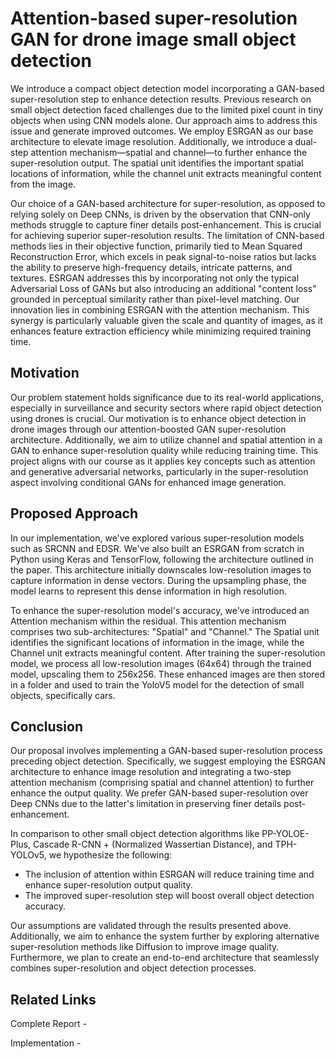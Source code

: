 # Attention-based super-resolution GAN for drone image small object detection

We introduce a compact object detection model incorporating a GAN-based super-resolution step to enhance detection results. Previous research on small object detection faced challenges due to the limited pixel count in tiny objects when using CNN models alone. Our approach aims to address this issue and generate improved outcomes. We employ ESRGAN as our base architecture to elevate image resolution. Additionally, we introduce a dual-step attention mechanism—spatial and channel—to further enhance the super-resolution output. The spatial unit identifies the important spatial locations of information, while the channel unit extracts meaningful content from the image.

Our choice of a GAN-based architecture for super-resolution, as opposed to relying solely on Deep CNNs, is driven by the observation that CNN-only methods struggle to capture finer details post-enhancement. This is crucial for achieving superior super-resolution results. The limitation of CNN-based methods lies in their objective function, primarily tied to Mean Squared Reconstruction Error, which excels in peak signal-to-noise ratios but lacks the ability to preserve high-frequency details, intricate patterns, and textures. ESRGAN addresses this by incorporating not only the typical Adversarial Loss of GANs but also introducing an additional "content loss" grounded in perceptual similarity rather than pixel-level matching. Our innovation lies in combining ESRGAN with the attention mechanism. This synergy is particularly valuable given the scale and quantity of images, as it enhances feature extraction efficiency while minimizing required training time.

## Motivation ##

Our problem statement holds significance due to its real-world applications, especially in surveillance and security sectors where rapid object detection using drones is crucial. Our motivation is to enhance object detection in drone images through our attention-boosted GAN super-resolution architecture. Additionally, we aim to utilize channel and spatial attention in a GAN to enhance super-resolution quality while reducing training time. This project aligns with our course as it applies key concepts such as attention and generative adversarial networks, particularly in the super-resolution aspect involving conditional GANs for enhanced image generation.

## Proposed Approach ##

In our implementation, we've explored various super-resolution models such as SRCNN and EDSR. We've also built an ESRGAN from scratch in Python using Keras and TensorFlow, following the architecture outlined in the paper. This architecture initially downscales low-resolution images to capture information in dense vectors. During the upsampling phase, the model learns to represent this dense information in high resolution.

To enhance the super-resolution model's accuracy, we've introduced an Attention mechanism within the residual. This attention mechanism comprises two sub-architectures: "Spatial" and "Channel." The Spatial unit identifies the significant locations of information in the image, while the Channel unit extracts meaningful content. After training the super-resolution model, we process all low-resolution images (64x64) through the trained model, upscaling them to 256x256. These enhanced images are then stored in a folder and used to train the YoloV5 model for the detection of small objects, specifically cars.

## Conclusion ##

Our proposal involves implementing a GAN-based super-resolution process preceding object detection. Specifically, we suggest employing the ESRGAN architecture to enhance image resolution and integrating a two-step attention mechanism (comprising spatial and channel attention) to further enhance the output quality. We prefer GAN-based super-resolution over Deep CNNs due to the latter's limitation in preserving finer details post-enhancement.

In comparison to other small object detection algorithms like PP-YOLOE-Plus, Cascade R-CNN + (Normalized Wassertian Distance), and TPH-YOLOv5, we hypothesize the following:
- The inclusion of attention within ESRGAN will reduce training time and enhance super-resolution output quality.
- The improved super-resolution step will boost overall object detection accuracy.

Our assumptions are validated through the results presented above. Additionally, we aim to enhance the system further by exploring alternative super-resolution methods like Diffusion to improve image quality. Furthermore, we plan to create an end-to-end architecture that seamlessly combines super-resolution and object detection processes.

## Related Links ##

Complete Report - 

Implementation - 

